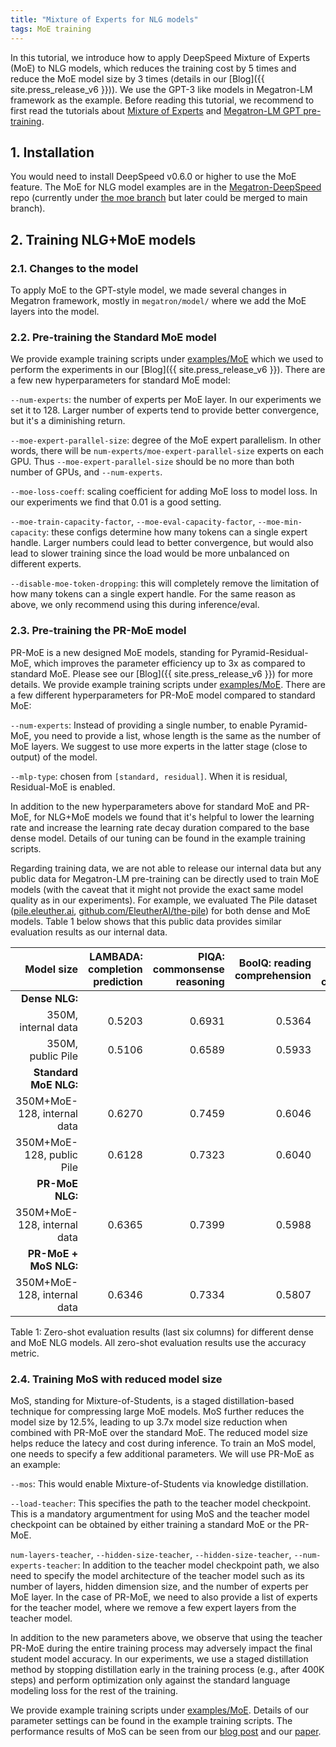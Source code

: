 ```yaml
---
title: "Mixture of Experts for NLG models"
tags: MoE training
---
```


In this tutorial, we introduce how to apply DeepSpeed Mixture of Experts (MoE) to NLG models, which reduces the training cost by 5 times and reduce the MoE model size by 3 times (details in our [Blog]({{ site.press_release_v6 }})). We use the GPT-3 like models in Megatron-LM framework as the example. Before reading this tutorial, we recommend to first read the tutorials about [Mixture of Experts](/tutorials/mixture-of-experts/) and [Megatron-LM GPT pre-training](/tutorials/megatron/).

## 1. Installation

You would need to install DeepSpeed v0.6.0 or higher to use the MoE feature. The MoE for NLG model examples are in the [Megatron-DeepSpeed](https://github.com/microsoft/Megatron-DeepSpeed) repo (currently under [the moe branch](https://github.com/microsoft/Megatron-DeepSpeed/tree/moe) but later could be merged to main branch).

## 2. Training NLG+MoE models

### 2.1. Changes to the model
To apply MoE to the GPT-style model, we made several changes in Megatron framework, mostly in `megatron/model/` where we add the MoE layers into the model.

### 2.2. Pre-training the Standard MoE model
We provide example training scripts under [examples/MoE](https://github.com/microsoft/Megatron-DeepSpeed/tree/moe/examples/MoE) which we used to perform the experiments in our [Blog]({{ site.press_release_v6 }}). There are a few new hyperparameters for standard MoE model:

`--num-experts`: the number of experts per MoE layer. In our experiments we set it to 128. Larger number of experts tend to provide better convergence, but it's a diminishing return.

`--moe-expert-parallel-size`: degree of the MoE expert parallelism. In other words, there will be `num-experts/moe-expert-parallel-size` experts on each GPU. Thus `--moe-expert-parallel-size` should be no more than both number of GPUs, and `--num-experts`.

`--moe-loss-coeff`: scaling coefficient for adding MoE loss to model loss. In our experiments we find that 0.01 is a good setting.

`--moe-train-capacity-factor`, `--moe-eval-capacity-factor`, `--moe-min-capacity`: these configs determine how many tokens can a single expert handle. Larger numbers could lead to better convergence, but would also lead to slower training since the load would be more unbalanced on different experts.

`--disable-moe-token-dropping`: this will completely remove the limitation of how many tokens can a single expert handle. For the same reason as above, we only recommend using this during inference/eval.



### 2.3. Pre-training the PR-MoE model
PR-MoE is a new designed MoE models, standing for Pyramid-Residual-MoE, which improves the parameter efficiency up to 3x as compared to standard MoE. Please see our [Blog]({{ site.press_release_v6 }}) for more details. We provide example training scripts under [examples/MoE](https://github.com/microsoft/Megatron-DeepSpeed/tree/moe/examples/MoE). There are a few different hyperparameters for PR-MoE model compared to standard MoE:

`--num-experts`: Instead of providing a single number, to enable Pyramid-MoE, you need to provide a list, whose length is the same as the number of MoE layers. We suggest to use more experts in the latter stage (close to output) of the model.

`--mlp-type`: chosen from `[standard, residual]`. When it is residual, Residual-MoE is enabled.

In addition to the new hyperparameters above for standard MoE and PR-MoE, for NLG+MoE models we found that it's helpful to lower the learning rate and increase the learning rate decay duration compared to the base dense model. Details of our tuning can be found in the example training scripts.

Regarding training data, we are not able to release our internal data but any public data for Megatron-LM pre-training can be directly used to train MoE models (with the caveat that it might not provide the exact same model quality as in our experiments). For example, we evaluated The Pile dataset ([pile.eleuther.ai](https://pile.eleuther.ai/), [github.com/EleutherAI/the-pile](https://github.com/EleutherAI/the-pile)) for both dense and MoE models. Table 1 below shows that this public data provides similar evaluation results as our internal data.

| Model size | LAMBADA: completion prediction | PIQA: commonsense reasoning | BoolQ: reading comprehension | RACE-h: reading comprehension | TriviaQA: question answering | WebQs: question answering |
| ---: | ---: | ---: | ---: | ---: | ---: | ---: |
| **Dense NLG:** | | | | | | |
| 350M, internal data | 0.5203 | 0.6931 | 0.5364 | 0.3177 | 0.0321 | 0.0157 |
| 350M, public Pile | 0.5106 | 0.6589 | 0.5933 | 0.3196 | 0.0257 | 0.0064 |
| **Standard MoE NLG:** | | | | | | |
| 350M+MoE-128, internal data | 0.6270 | 0.7459 | 0.6046 | 0.3560 | 0.1658 | 0.0517 |
| 350M+MoE-128, public Pile | 0.6128 | 0.7323 | 0.6040 | 0.3349 | 0.1111 | 0.0335 |
| **PR-MoE NLG:** | | | | | | |
| 350M+MoE-128, internal data | 0.6365 | 0.7399 | 0.5988 | 0.3569 | 0.1630 | 0.0473 |
| **PR-MoE + MoS NLG:** | | | | | | |
| 350M+MoE-128, internal data | 0.6346 | 0.7334 | 0.5807 | 0.3483 | 0.1369 | 0.0522 |


Table 1: Zero-shot evaluation results (last six columns) for different dense and MoE NLG models. All zero-shot evaluation results use the accuracy metric.

### 2.4. Training MoS with reduced model size
MoS, standing for Mixture-of-Students, is a staged distillation-based technique for compressing large MoE models. MoS further reduces the model size by 12.5%, leading to up 3.7x model size reduction when combined with PR-MoE over the standard MoE. The reduced model size helps reduce the latecy and cost during inference. To train an MoS model, one needs to specify a few additional parameters. We will use PR-MoE as an example:

`--mos`: This would enable Mixture-of-Students via knowledge distillation.

`--load-teacher`: This specifies the path to the teacher model checkpoint. This is a mandatory argumentment for using MoS and the teacher model checkpoint can be obtained by either training a standard MoE or the PR-MoE.

`num-layers-teacher`, `--hidden-size-teacher`, `--hidden-size-teacher`, `--num-experts-teacher`: In addition to the teacher model checkpoint path, we also need to specify the model architecture of the teacher model such as its number of layers, hidden dimension size, and the number of experts per MoE layer. In the case of PR-MoE, we need to also provide a list of experts for the teacher model, where we remove a few expert layers from the teacher model.

In addition to the new parameters above, we observe that using the teacher PR-MoE during the entire training process may adversely impact the final student model accuracy. In our experiments, we use a staged distillation method by stopping distillation early in the training process (e.g., after 400K steps) and perform optimization only against the standard language modeling loss for the rest of the training.

We provide example training scripts under [examples/MoE](https://github.com/microsoft/Megatron-DeepSpeed/tree/moe/examples/MoE). Details of our parameter settings can be found in the example training scripts. The performance results of MoS can be seen from our [blog post](https://www.microsoft.com/en-us/research/blog/deepspeed-powers-8x-larger-moe-model-training-with-high-performance/) and our [paper](https://arxiv.org/abs/2201.05596).
